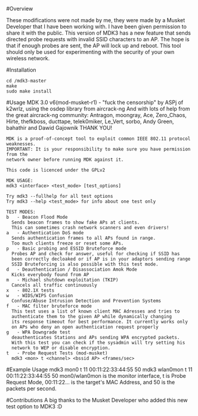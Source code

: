 #Overview

These modifications were not made by me, they were made by a Musket Developer that I have been working with. 
I have been given permission to share it with the public.
This version of MDK3 has a new feature that sends directed probe requests with invalid SSID characters to an AP.
The hope is that if enough probes are sent, the AP will lock up and reboot.
This tool should only be used for experimenting with the security of your own wireless network.

#Installation

    cd /mdk3-master
    make
    sudo make install

#Usage
    MDK 3.0 v6(mod-musket-r1) - "fuck the censorship"
    by ASPj of k2wrlz, using the osdep library from aircrack-ng
    And with lots of help from the great aircrack-ng community:
    Antragon, moongray, Ace, Zero_Chaos, Hirte, thefkboss, ducttape,
    telek0miker, Le_Vert, sorbo, Andy Green, bahathir and Dawid Gajownik
    THANK YOU!

    MDK is a proof-of-concept tool to exploit common IEEE 802.11 protocol weaknesses.
    IMPORTANT: It is your responsibility to make sure you have permission from the
    network owner before running MDK against it.

    This code is licenced under the GPLv2

    MDK USAGE:
    mdk3 <interface> <test_mode> [test_options]

    Try mdk3 --fullhelp for all test options
    Try mdk3 --help <test_mode> for info about one test only

    TEST MODES:
    b   - Beacon Flood Mode
      Sends beacon frames to show fake APs at clients.
      This can sometimes crash network scanners and even drivers!
    a   - Authentication DoS mode
      Sends authentication frames to all APs found in range.
      Too much clients freeze or reset some APs.
    p   - Basic probing and ESSID Bruteforce mode
      Probes AP and check for answer, useful for checking if SSID has
      been correctly decloaked or if AP is in your adaptors sending range
      SSID Bruteforcing is also possible with this test mode.
    d   - Deauthentication / Disassociation Amok Mode
      Kicks everybody found from AP
    m   - Michael shutdown exploitation (TKIP)
      Cancels all traffic continuously
    x   - 802.1X tests
    w   - WIDS/WIPS Confusion
      Confuse/Abuse Intrusion Detection and Prevention Systems
    f   - MAC filter bruteforce mode
      This test uses a list of known client MAC Adresses and tries to
      authenticate them to the given AP while dynamically changing
      its response timeout for best performance. It currently works only
      on APs who deny an open authentication request properly
    g   - WPA Downgrade test
      deauthenticates Stations and APs sending WPA encrypted packets.
      With this test you can check if the sysadmin will try setting his
      network to WEP or disable encryption.
    t   - Probe Request Tests (mod-musket)
      mdk3 <mon> t <channel> <bssid AP> <frames/sec>

#Example Usage
        mdk3 mon0 t 11 00:11:22:33:44:55 50
        mdk3 wlan0mon t 11 00:11:22:33:44:55 50
mon0/wlan0mon is the monitor interface, t is Probe Request Mode, 00:11:22... is the target's MAC Address, and 50 is the packets per second.

#Contributions
A big thanks to the Musket Developer who added this new test option to MDK3 :D
